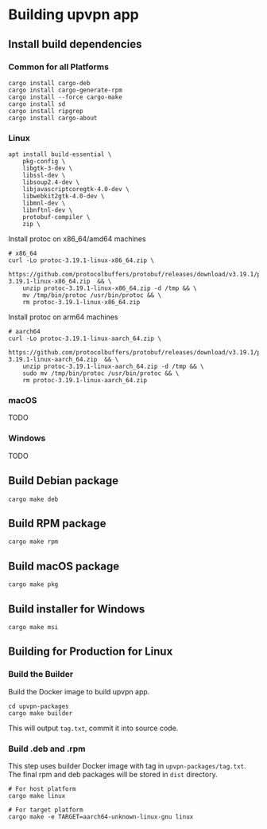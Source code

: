 # Building upvpn app

## Install build dependencies

### Common for all Platforms

```
cargo install cargo-deb
cargo install cargo-generate-rpm
cargo install --force cargo-make
cargo install sd
cargo install ripgrep
cargo install cargo-about
```

### Linux

```
apt install build-essential \
    pkg-config \
    libgtk-3-dev \
    libssl-dev \
    libsoup2.4-dev \
    libjavascriptcoregtk-4.0-dev \
    libwebkit2gtk-4.0-dev \
    libmnl-dev \
    libnftnl-dev \
    protobuf-compiler \
    zip \

```

Install protoc on x86_64/amd64 machines
```
# x86_64
curl -Lo protoc-3.19.1-linux-x86_64.zip \
    https://github.com/protocolbuffers/protobuf/releases/download/v3.19.1/protoc-3.19.1-linux-x86_64.zip  && \
    unzip protoc-3.19.1-linux-x86_64.zip -d /tmp && \
    mv /tmp/bin/protoc /usr/bin/protoc && \
    rm protoc-3.19.1-linux-x86_64.zip
```

Install protoc on arm64 machines
```
# aarch64
curl -Lo protoc-3.19.1-linux-aarch_64.zip \
    https://github.com/protocolbuffers/protobuf/releases/download/v3.19.1/protoc-3.19.1-linux-aarch_64.zip  && \
    unzip protoc-3.19.1-linux-aarch_64.zip -d /tmp && \
    sudo mv /tmp/bin/protoc /usr/bin/protoc && \
    rm protoc-3.19.1-linux-aarch_64.zip

```

### macOS
TODO

### Windows
TODO

## Build Debian package

```
cargo make deb
```

## Build RPM package

```
cargo make rpm
```

## Build macOS package

```
cargo make pkg
```

## Build installer for Windows

```
cargo make msi
```

## Building for Production for Linux

### Build the Builder

Build the Docker image to build upvpn app.
```
cd upvpn-packages
cargo make builder
```

This will output `tag.txt`, commit it into source code.

### Build .deb and .rpm

This step uses builder Docker image with tag in `upvpn-packages/tag.txt`. The final rpm and deb packages will be stored in `dist` directory.

```
# For host platform
cargo make linux

# For target platform
cargo make -e TARGET=aarch64-unknown-linux-gnu linux
```
